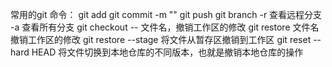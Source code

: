 常用的git 命令：
git add
git commit -m ""
git push
git branch 
           -r 查看远程分支
           -a 查看所有分支
git checkout -- 文件名，撤销工作区的修改
git restore 文件名 撤销工作区的修改
git restore --stage 将文件从暂存区撤销到工作区
git reset --hard HEAD 将文件切换到本地仓库的不同版本，也就是撤销本地仓库的操作
